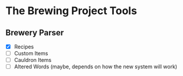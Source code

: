 # The Brewing Project Tools

## Brewery Parser

- [x] Recipes
- [ ] Custom Items
- [ ] Cauldron Items
- [ ] Altered Words (maybe, depends on how the new system will work)
